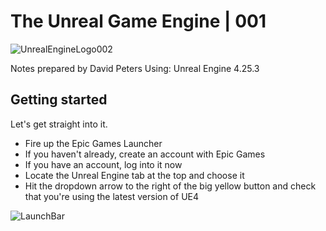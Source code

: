 # The Unreal Game Engine | 001

![UnrealEngineLogo002](https://user-images.githubusercontent.com/36719180/90347960-a4e68900-e087-11ea-9349-f5a59105b4d2.png)


Notes prepared by David Peters
Using: Unreal Engine 4.25.3 


## Getting started

Let's get straight into it.

- Fire up the Epic Games Launcher
- If you haven't already, create an account with Epic Games
- If you have an account, log into it now
- Locate the Unreal Engine tab at the top and choose it
- Hit the dropdown arrow to the right of the big yellow button and check that you're using the latest version of UE4

![LaunchBar](https://user-images.githubusercontent.com/36719180/90474783-2fa7b080-e17a-11ea-8aef-b6ef6d01b22b.png)
